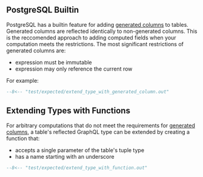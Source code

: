 ## PostgreSQL Builtin

PostgreSQL has a builtin feature for adding [generated columns](https://www.postgresql.org/docs/14/ddl-generated-columns.html) to tables. Generated columns are reflected identically to non-generated columns. This is the reccomended approach to adding computed fields when your computation meets the restrictions. The most significant restrictions of generated columns are:

- expression must be immutable
- expression may only reference the current row

For example:
```sql
--8<-- "test/expected/extend_type_with_generated_column.out"
```


## Extending Types with Functions

For arbitrary computations that do not meet the requirements for [generated columns](https://www.postgresql.org/docs/14/ddl-generated-columns.html), a table's reflected GraphQL type can be extended by creating a function that:

- accepts a single parameter of the table's tuple type
- has a name starting with an underscore

```sql
--8<-- "test/expected/extend_type_with_function.out"
```

